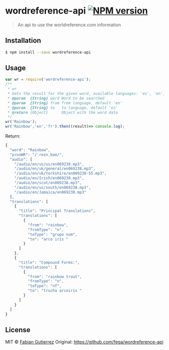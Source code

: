 # wordreference-api [![NPM version][npm-image]][npm-url]

> An api to use the worldreference.com information

## Installation

```sh
$ npm install --save wordreference-api
```

## Usage

```js
var wr = require('wordreference-api');
/**
 * wr
 * Gets the result for the given word, available languages: 'es', 'en', 'it', 'fr'
 * @param  {String} word Word to be searched
 * @param  {String} from from language, default 'en'
 * @param  {String} to   to language, default 'es'
 * @return {Object}      Object with the word data
 */
wr('Rainbow');
wr('Rainbow','en','fr').then((result)=> console.log);
```
Return:
``` javascript
{
  "word": "Rainbow",
  "pronWR": "/ˈreɪnˌbəʊ/",
  "audio": [
    "/audio/en/us/us/en069238.mp3",
    "/audio/en/uk/general/en069238.mp3",
    "/audio/en/uk/Yorkshire/en069238-55.mp3",
    "/audio/en/Irish/en069238.mp3",
    "/audio/en/scot/en069238.mp3",
    "/audio/en/us/south/en069238.mp3",
    "/audio/en/Jamaica/en069238.mp3"
  ],
  "translations": [
    {
      "title": "Principal Translations",
      "translations": [
        {
          "from": "rainbow",
          "fromType": "n",
          "toType": "grupo nom",
          "to": "arco iris "
        }
      ]
    },
    {
      "title": "Compound Forms:",
      "translations": [
        {
          "from": "rainbow trout",
          "fromType": "n",
          "toType": "nf",
          "to": "trucha arcoiris "
        }
      ]
    }
  ]
}
```
## License

MIT © [Fabian Gutierrez](fabiangutierrez.co)
Original: https://github.com/fega/wordreference-api


[npm-image]: https://badge.fury.io/js/wordreference-api.svg
[npm-url]: https://npmjs.org/package/wordreference-api
